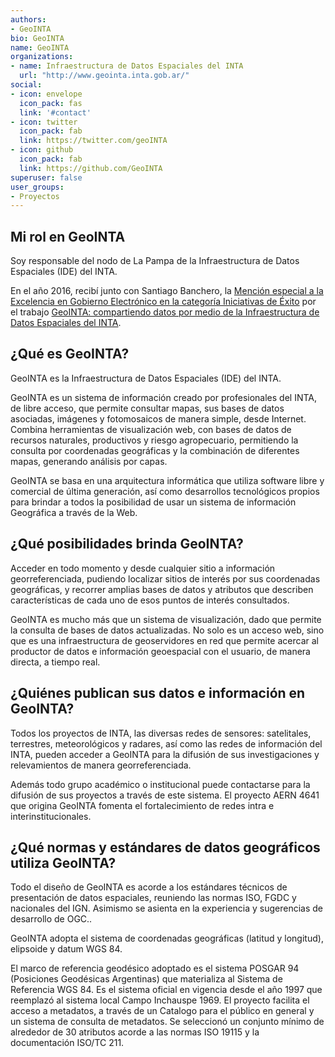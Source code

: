 ```yaml
---
authors:
- GeoINTA
bio: GeoINTA
name: GeoINTA
organizations:
- name: Infraestructura de Datos Espaciales del INTA
  url: "http://www.geointa.inta.gob.ar/"
social:
- icon: envelope
  icon_pack: fas
  link: '#contact'
- icon: twitter
  icon_pack: fab
  link: https://twitter.com/geoINTA
- icon: github
  icon_pack: fab
  link: https://github.com/GeoINTA
superuser: false
user_groups:
- Proyectos
---
```


## Mi rol en GeoINTA

Soy responsable del nodo de La Pampa de la Infraestructura de Datos Espaciales (IDE) del INTA.

En el año 2016, recibí junto con Santiago Banchero, la [Mención especial a la Excelencia en Gobierno Electrónico en la categoría Iniciativas de Éxito](https://inta.gob.ar/noticias/reconocimiento-nacional-para-geointa) por el trabajo [GeoINTA: compartiendo datos por medio de la Infraestructura de Datos Espaciales del INTA](http://inta.gob.ar/documentos/geointa-compartiendo-datos-por-medio-de-la-infraestructura-de-datos-espaciales-del-inta).


## ¿Qué es GeoINTA?

GeoINTA es la Infraestructura de Datos Espaciales (IDE) del INTA.

GeoINTA es un sistema de información creado por profesionales del INTA, de libre acceso, que permite consultar mapas, sus bases de datos asociadas, imágenes y fotomosaicos de manera simple, desde Internet. Combina herramientas de visualización web, con bases de datos de recursos naturales, productivos y riesgo agropecuario, permitiendo la consulta por coordenadas geográficas y la combinación de diferentes mapas, generando análisis por capas.

GeoINTA se basa en una arquitectura informática que utiliza software libre y comercial de última generación, así como desarrollos tecnológicos propios para brindar a todos la posibilidad de usar un sistema de información Geográfica a través de la Web.


## ¿Qué posibilidades brinda GeoINTA?

Acceder en todo momento y desde cualquier sitio a información georreferenciada, pudiendo localizar sitios de interés por sus coordenadas geográficas, y recorrer amplias bases de datos y atributos que describen características de cada uno de esos puntos de interés consultados.

GeoINTA es mucho más que un sistema de visualización, dado que permite la consulta de bases de datos actualizadas. No solo es un acceso web, sino que es una infraestructura de geoservidores en red que permite acercar al productor de datos e información geoespacial con el usuario, de manera directa, a tiempo real.

## ¿Quiénes publican sus datos e información en GeoINTA?

Todos los proyectos de INTA, las diversas redes de sensores: satelitales, terrestres, meteorológicos y radares, así como las redes de información del INTA, pueden acceder a GeoINTA para la difusión de sus investigaciones y relevamientos de manera georreferenciada.

Además todo grupo académico o institucional puede contactarse para la difusión de sus proyectos a través de este sistema. El proyecto AERN 4641 que origina GeoINTA fomenta el fortalecimiento de redes intra e interinstitucionales.

## ¿Qué normas y estándares de datos geográficos utiliza GeoINTA?

Todo el diseño de GeoINTA es acorde a los estándares técnicos de presentación de datos espaciales, reuniendo las normas ISO, FGDC y nacionales del IGN. Asimismo se asienta en la experiencia y sugerencias de desarrollo de OGC..

GeoINTA adopta el sistema de coordenadas geográficas (latitud y longitud), elipsoide y datum WGS 84.

El marco de referencia geodésico adoptado es el sistema POSGAR 94 (Posiciones Geodésicas Argentinas) que materializa al Sistema de Referencia WGS 84. Es el sistema oficial en vigencia desde el año 1997 que reemplazó al sistema local Campo Inchauspe 1969.
El proyecto facilita el acceso a metadatos, a través de un Catalogo para el público en general y un sistema de consulta de metadatos. Se seleccionó un conjunto mínimo de alrededor de 30 atributos acorde a las normas ISO 19115 y la documentación ISO/TC 211.